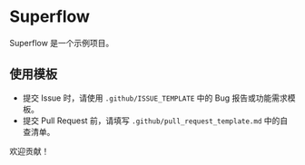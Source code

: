 # Superflow

Superflow 是一个示例项目。

## 使用模板

- 提交 Issue 时，请使用 `.github/ISSUE_TEMPLATE` 中的 Bug 报告或功能需求模板。
- 提交 Pull Request 前，请填写 `.github/pull_request_template.md` 中的自查清单。

欢迎贡献！

